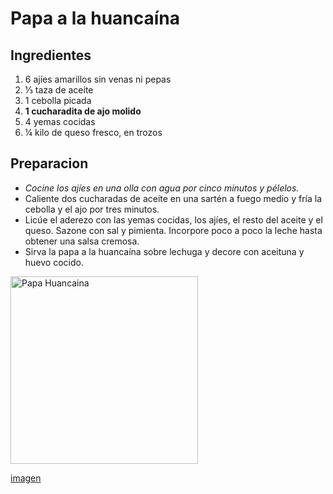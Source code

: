 # Papa a la huancaína 

## Ingredientes

1. 6 ajíes amarillos sin venas ni pepas
2. ⅓ taza de aceite
3. 1 cebolla picada
4. **1 cucharadita de ajo molido**
5. 4 yemas cocidas
6. ¼ kilo de queso fresco, en trozos

## Preparacion

- *Cocine los ajíes en una olla con agua por cinco minutos y pélelos.*
- Caliente dos cucharadas de aceite en una sartén a fuego medio y fría la cebolla y el ajo por tres minutos.
- Licúe el aderezo con las yemas cocidas, los ajíes, el resto del aceite y el queso. Sazone con sal y pimienta. Incorpore poco a poco la leche hasta obtener una salsa cremosa.
- Sirva la papa a la huancaína sobre lechuga y decore con aceituna y huevo cocido.

<image  src="https://origin.cronosmedia.glr.pe/large/2021/05/29/lg_60b2418e7e935c64a01bcbc6.jpg" alt="Papa Huancaina" width="300">

[imagen](https://origin.cronosmedia.glr.pe/large/2021/05/29/lg_60b2418e7e935c64a01bcbc6.jpg)
